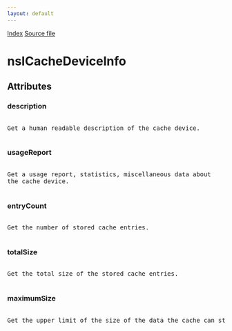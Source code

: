 ```yaml
---
layout: default
---
```

<div id='links'><a href="../index.html">Index</a>
<a href="http://dxr.mozilla.org/mozilla-central/source/netwerk/cache/nsICacheVisitor.idl">Source file</a>
</div>

# nsICacheDeviceInfo #

## Attributes ##

### description ###
<pre>  
Get a human readable description of the cache device.  
  
</pre>
### usageReport ###
<pre>  
Get a usage report, statistics, miscellaneous data about  
the cache device.  
  
</pre>
### entryCount ###
<pre>  
Get the number of stored cache entries.  
  
</pre>
### totalSize ###
<pre>  
Get the total size of the stored cache entries.  
  
</pre>
### maximumSize ###
<pre>  
Get the upper limit of the size of the data the cache can store.  
  
</pre>